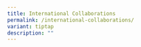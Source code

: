 ```yaml
---
title: International Collaborations
permalink: /international-collaborations/
variant: tiptap
description: ""
---
```

